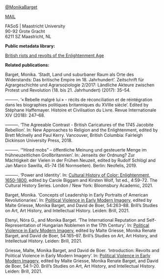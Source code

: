 [@MonikaBarget](https://github.com/MonikaBarget)

[MAIL](mailto:m.barget@maastrichtuniversity.nl)

FASoS | Maastricht University<br /> 
90-92 Grote Gracht<br />
6211 SZ Maastricht, NL<br /> 

**Public metadata library:**

<a href="https://www.zotero.org/groups/2351893/british_riots_and_revolts_of_the_enlightenment_age">British riots and revolts of the Enlightenment Age</a>

**Related publications:**

Barget, Monika. ‘Stadt, Land und suburbaner Raum als Orte des Widerstands: Das britische Empire im 18. Jahrhundert’. Zeitschrift für Agrargeschichte und Agrarsoziologie 2/2017: Ländliche Akteure zwischen Protest und Revolution (18. bis 21. Jahrhundert) (2017): 35–54.

———. ‘« Rebelle malgré lui » - récits de réconciliation et de réintégration dans les biographies politiques britanniques du XVIIIe siècle’. Edited by Stéphane Haffemayer. Histoire et Civilisation du Livre. Revue Internationale XIV (2018): 247–68.

———. ‘The Agreeable Contrast - British Caricatures of the 1745 Jacobite Rebellion’. In: New Approaches to Religion and the Enlightenment, edited by Brett McInelly and Paul Kerry. Vancouver, British Columbia: Fairleigh Dickinson University Press, 2018.

———. ‘“Hired mobs” – öffentliche Meinung und gesteuerte Menge im frühneuzeitlichen Großbritannien’. In: Jenseits der Ordnung? Zur Mächtigkeit der Vielen in der Frühen Neuzeit, edited by Rudolf Schlögl and Jan Marco Sawilla, 45-74 (56 Normseiten). Berlin: Neofelis, 2019.

———. ‘Power and Identity’. In: [Cultural History of Color: Enlightenment, 1650-1800](https://www.bloomsbury.com/uk/a-cultural-history-of-color-9781474273732/), edited by Carole Biggam and Kirsten Wolf, 1st ed., 4:59–72. The Cultural History Series. London / New York: Bloomsbury Academic, 2021.

Barget, Monika. ‘Concepts of Leadership in Early Portraits of American Revolutionaries’. In: [Political Violence in Early Modern Imagery](https://brill.com/view/title/60088), edited by Malte Griesse, Monika Barget, and David de Boer, 54:263–88. Brill’s Studies on Art, Art History, and Intellectual History. Leiden: Brill, 2021.

Etenyi, Nóra G., and Monika Barget. ‘The International Reputation and Self-Representation of Hungarian Noblemen in the 17th Century’. In: [Political Violence in Early Modern Imagery](https://brill.com/view/title/60088), edited by Malte Griesse, Monika Renate Barget, and David de Boer, 54:165–97. Brill’s Studies on Art, Art History, and Intellectual History. Leiden: Brill, 2021.

Griesse, Malte, Monika Barget, and David de Boer. ‘Introduction: Revolts and Political Violence in Early Modern Imagery’. In: [Political Violence in Early Modern Imagery](https://brill.com/view/title/60088), edited by Malte Griesse, Monika Renate Barget, and David de Boer, 54:1–20. Brill’s Studies on Art, Art History, and Intellectual History. Leiden: Brill, 2021.

